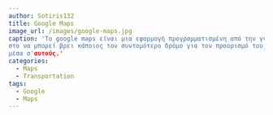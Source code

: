 ```yaml
---
author: Sotiris132
title: Google Maps
image_url: /images/google-maps.jpg
caption: 'Το google maps είναι μια εφαρμογή προγραμματισμένη από την γνωστή εταιρία Google που βοηθάει
στο να μπορεί βρει κάποιος τον συντομότερο δρόμο για τον προορισμό του, αντί να ψάχνει στους χάρτες και να χάνετε
μέσα σ'αυτούς.'
categories:
  - Maps
  - Transportation
tags:
  - Google
  - Maps
---
```

